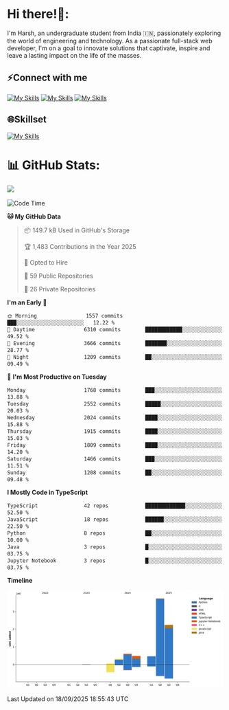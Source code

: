 
# Hi there!👋:
<p> I'm Harsh, an undergraduate student from India 🇮🇳, passionately exploring the world of engineering and technology. As a passionate full-stack web developer, I'm on a goal to innovate solutions that captivate, inspire and leave a lasting impact on the life of the masses. </p>

## ⚡Connect with me

[![My Skills](https://skillicons.dev/icons?i=gmail)](mailto:harshpandey.tech@gmail.com) [![My Skills](https://skillicons.dev/icons?i=linkedin)](https://linkedin.com/in/harsh3dev) [![My Skills](https://skillicons.dev/icons?i=twitter)](https://x.com/harshxai)

## 🌐Skillset
[![My Skills](https://skillicons.dev/icons?i=js,ts,react,nextjs,nodejs,tailwind,mongo,express,postgres,prisma,html,css,docker,aws,cpp,git,vscode,figma)](https://skillicons.dev)


# 📊 GitHub Stats:
![](https://komarev.com/ghpvc/?username=harsh3dev)

<!--START_SECTION:waka-->
![Code Time](http://img.shields.io/badge/Code%20Time-583%20hrs%2039%20mins-blue)

**🐱 My GitHub Data** 

> 📦 149.7 kB Used in GitHub's Storage 
 > 
> 🏆 1,483 Contributions in the Year 2025
 > 
> 💼 Opted to Hire
 > 
> 📜 59 Public Repositories 
 > 
> 🔑 26 Private Repositories 
 > 
**I'm an Early 🐤** 

```text
🌞 Morning                1557 commits        ███░░░░░░░░░░░░░░░░░░░░░░   12.22 % 
🌆 Daytime                6310 commits        ████████████░░░░░░░░░░░░░   49.52 % 
🌃 Evening                3666 commits        ███████░░░░░░░░░░░░░░░░░░   28.77 % 
🌙 Night                  1209 commits        ██░░░░░░░░░░░░░░░░░░░░░░░   09.49 % 
```
📅 **I'm Most Productive on Tuesday** 

```text
Monday                   1768 commits        ███░░░░░░░░░░░░░░░░░░░░░░   13.88 % 
Tuesday                  2552 commits        █████░░░░░░░░░░░░░░░░░░░░   20.03 % 
Wednesday                2024 commits        ████░░░░░░░░░░░░░░░░░░░░░   15.88 % 
Thursday                 1915 commits        ████░░░░░░░░░░░░░░░░░░░░░   15.03 % 
Friday                   1809 commits        ████░░░░░░░░░░░░░░░░░░░░░   14.20 % 
Saturday                 1466 commits        ███░░░░░░░░░░░░░░░░░░░░░░   11.51 % 
Sunday                   1208 commits        ██░░░░░░░░░░░░░░░░░░░░░░░   09.48 % 
```


**I Mostly Code in TypeScript** 

```text
TypeScript               42 repos            █████████████░░░░░░░░░░░░   52.50 % 
JavaScript               18 repos            ██████░░░░░░░░░░░░░░░░░░░   22.50 % 
Python                   8 repos             ██░░░░░░░░░░░░░░░░░░░░░░░   10.00 % 
Java                     3 repos             █░░░░░░░░░░░░░░░░░░░░░░░░   03.75 % 
Jupyter Notebook         3 repos             █░░░░░░░░░░░░░░░░░░░░░░░░   03.75 % 
```



**Timeline**

![Lines of Code chart](https://raw.githubusercontent.com/harsh3dev/harsh3dev/main/assets/bar_graph.png)


 Last Updated on 18/09/2025 18:55:43 UTC
<!--END_SECTION:waka-->

